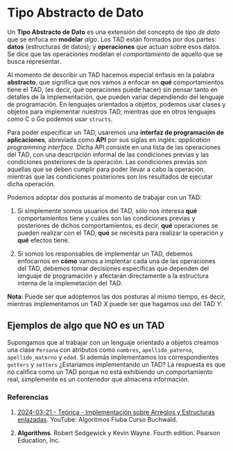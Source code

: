 # Tipo Abstracto de Dato

Un **Tipo Abstracto de Dato** es una extensión del concepto de *tipo de dato* que se enfoca en **modelar** *algo*. Los TAD están formados por dos partes: **datos** (estructuras de datos); y **operaciones** que actuan sobre esos datos. Se dice que las operaciones modelan el *comportamiento* de aquello que se busca representar.

Al momento de describir un TAD hacemos especial énfasis en la palabra **abstracto**, que significa que nos vamos a enfocar en **qué** comportamientos tiene el TAD, (es decir, qué operaciones puede hacer) sin pensar tanto en detalles de la implementación, que pueden variar dependiendo del lenguaje de programación. En lenguajes orientados a objetos, podemos usar clases y objetos para implementar nuestros TAD, mientras que en otros lenguajes como C o Go podemos usar `structs`.

Para poder especificar un TAD, usaremos una **interfaz de programación de aplicaciones**, abreviada como **API** por sus siglas en inglés: *application programming interface*. Dicha API consiste en una lista de las operaciones del TAD, con una descripción informal de las condiciones previas y las condiciones posteriores de la operación. Las condiciones previas son aquellas que se deben cumplir para poder llevar a cabo la operación, mientras que las condiciones posteriores son los resultados de ejecutar dicha operación.


Podemos adoptar dos posturas al momento de trabajar con un TAD:

1. Si simplemente somos usuarios del TAD, sólo nos interesa **qué** comportamientos tiene y cuáles son las condiciones previas y posteriores de dichos comportamientos, es decir, **qué** operaciones se pueden realizar con el TAD, **qué** se necesita para realizar la operación y **qué** efectos tiene.

2. Si somos los responsables de implementar un TAD, debemos enfocarnos en **cómo** vamos a implentar cada una de las operaciones del TAD, debemos tomar decisiones específicas que dependen del lenguaje de programación y afectarán directamente a la estructura interna de la implemetación del TAD.

**Nota**: Puede ser que adoptemos las dos posturas al mismo tiempo, es decir, mientras implementamos un TAD *X* puede ser que hagamos uso del TAD *Y*.


## Ejemplos de algo que NO es un TAD

Supongamos que al trabajar con un lenguaje orientado a objetos creamos una clase `Persona` con atributos como `nombres`, `apellido_paterno`, `apellido_materno` y `edad`. Si además implementamos los correspondientes `getters` y `setters` ¿Estaríamos implementando un TAD? La respuesta es que no califica como un TAD porque no está exhibiendo un comportamiento real, simplemente es un contenedor que almacena información.

### Referencias

1. [2024-03-21 - Teórica - Implementación sobre Arreglos y Estructuras enlazadas](https://youtu.be/57hepjLPA30?si=8RiiN4wYslrU0iFp). YouTube: Algoritmos Fiuba Curso Buchwald.

2. **Algorithms**. Robert Sedgewick y Kevin Wayne. Fourth edition. Pearson Education, Inc.